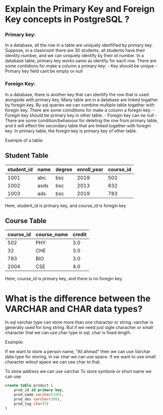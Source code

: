 # Explain the Primary Key and Foreign Key concepts in PostgreSQL ?

### Primary key:

In a database, all the row in a table are uniquely idenfified by primary key. Suppose, in a classroom there are 30 students, all students have their identity number, and we can uniquely identify by their id number. In a database table, primary key works same as identity for each row. There are some contidions for make a column a primary key: - Key should be unique - Primary key field cant be empty or null

### Foreign Key:

In a database, there is another key that can identify the row that is used alongside with primary key. Many table are in a database are linked togather by foregin key. By sql queries we can combine multiple table togather with foregin key. There are some comditions for make a column a foregin key: - Foregin key should be primary key in other table. - Foregin key can ne null - There are some condition/behaivour for deleting the row from primary table, and it will effect the secondary table that are linked togather with foregin key. In primary table, the foregin key is primary key of other table.

Example of a table:

## Student Table

| student_id | name | degree | enroll_year | course_id |
| ---------- | ---- | ------ | ----------- | --------- |
| 1001       | abc  | bsc    | 2019        | 502       |
| 1002       | asds | bsc    | 2013        | 632       |
| 1003       | ads  | bsc    | 2019        | 783       |

Here, student_id is primary key, and course_id is foregin key

## Course Table

| course_id | course_name | credit |
| --------- | ----------- | ------ |
| 502       | PHY         | 3.0    |
| 32        | CHE         | 3.0    |
| 783       | BIO         | 3.0    |
| 2004      | CSE         | 4.0    |

Here, course_id is primary key, and there is no foregin key.

# What is the difference between the VARCHAR and CHAR data types?

In sql varchar type can store more than one character or string. varchar is generally used for long string. But if we need just sigle characher or small character that we can use char type in sql. char is fixed length.

Example:

If we want to store a person name, "Ali ahmad" then we can use Varchar data type for storing, in var char we can use space.
If we want to use small character witout space we can use char to that.

To store address we can use varchar
To store symbole or short name we can use

```sql
create table product (
    prod_id id primary key,
    prod_name varchar(100),
    prod_des varchar(300),
    prod_tag char(5)
)
```
